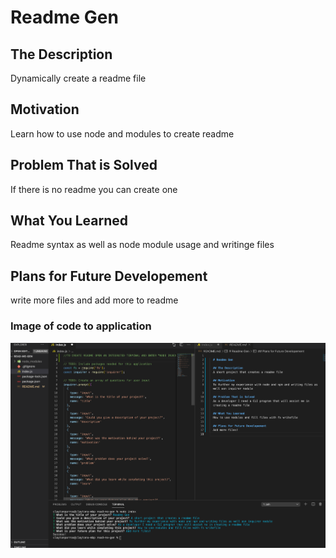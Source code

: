 
  # Readme Gen

  ## The Description
  Dynamically create a readme file

  ## Motivation
  Learn how to use node and modules to create readme

  ## Problem That is Solved
  If there is no readme you can create one

  ## What You Learned
  Readme syntax as well as node module usage and writinge files

  ## Plans for Future Developement
  write more files and add more to readme

  ### Image of code to application
  ![screenshot](./Images/readmeGen.png)
  